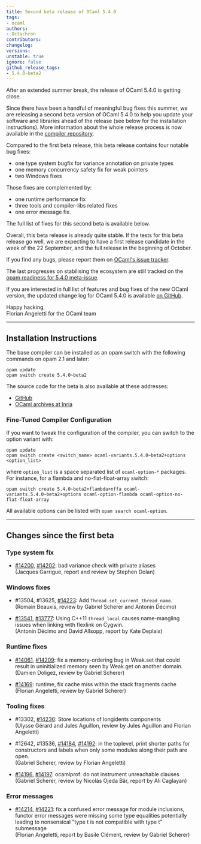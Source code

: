 ```yaml
---
title: Second beta release of OCaml 5.4.0
tags:
- ocaml
authors:
- Octachron
contributors:
changelog:
versions:
unstable: true
ignore: false
github_release_tags:
- 5.4.0-beta2
---
```


After an extended summer break, the release of OCaml 5.4.0 is getting close.

Since there have been a handful of meaningful bug fixes this summer, we are releasing a second beta version of OCaml 5.4.0 to help you update your software and libraries ahead of the release (see below for the installation instructions). More information about the whole release process is now available in the [compiler repository](https://github.com/ocaml/ocaml/blob/trunk/release-info/introduction.md).

Compared to the first beta release, this beta release contains four notable bug fixes:

- one type system bugfix for variance annotation on private types
- one memory concurrency safety fix for weak pointers
- two Windows fixes

Those fixes are complemented by:

- one runtime performance fix
- three tools and compiler-libs related fixes
- one error message fix.

The full list of fixes for this second beta is available below.

Overall, this beta release is already quite stable. If the tests for this beta release go well, we are expecting to have a first release candidate in the week of the 22 September, and the full release in the beginning of October.

If you find any bugs, please report them on [OCaml's issue tracker](https://github.com/ocaml/ocaml/issues).

The last progresses on stabilising the ecosystem are still tracked on the [opam readiness for 5.4.0 meta-issue](https://github.com/ocaml/opam-repository/issues/27916).

If you are interested in full list of features and bug fixes of the new OCaml version, the updated change log for OCaml 5.4.0 is available [on GitHub](https://github.com/ocaml/ocaml/blob/5.4/Changes).

Happy hacking,  
Florian Angeletti for the OCaml team

---

## Installation Instructions

The base compiler can be installed as an opam switch with the following commands on opam 2.1 and later:

```
opam update
opam switch create 5.4.0~beta2
```

The source code for the beta is also available at these addresses:

- [GitHub](https://github.com/ocaml/ocaml/archive/5.4.0-beta2.tar.gz)
- [OCaml archives at Inria](https://caml.inria.fr/pub/distrib/ocaml-5.4/ocaml-5.4.0~beta2.tar.gz)

### Fine-Tuned Compiler Configuration

If you want to tweak the configuration of the compiler, you can switch to the option variant with:

```
opam update
opam switch create <switch_name> ocaml-variants.5.4.0~beta2+options <option_list>
```

where `option_list` is a space separated list of `ocaml-option-*` packages. For instance, for a flambda and no-flat-float-array switch:

```
opam switch create 5.4.0~beta2+flambda+nffa ocaml-variants.5.4.0~beta2+options ocaml-option-flambda ocaml-option-no-flat-float-array
```

All available options can be listed with `opam search ocaml-option`.

---

## Changes since the first beta

### Type system fix

- [#14200](https://github.com/ocaml/ocaml/issues/14200), [#14202](https://github.com/ocaml/ocaml/issues/14202): bad variance check with private aliases  
  (Jacques Garrigue, report and review by Stephen Dolan)

### Windows fixes

- #13504, #13625, [#14223](https://github.com/ocaml/ocaml/issues/14223): Add `Thread.set_current_thread_name`.  
  (Romain Beauxis, review by Gabriel Scherer and Antonin Décimo)

- [#13541](https://github.com/ocaml/ocaml/issues/13541), [#13777](https://github.com/ocaml/ocaml/issues/13777): Using C++11 `thread_local` causes name-mangling issues when linking with flexlink on Cygwin.  
  (Antonin Décimo and David Allsopp, report by Kate Deplaix)

### Runtime fixes

- [#14061](https://github.com/ocaml/ocaml/issues/14061), [#14209](https://github.com/ocaml/ocaml/issues/14209): fix a memory-ordering bug in Weak.set that could result in uninitialized memory seen by Weak.get on another domain.  
  (Damien Doligez, review by Gabriel Scherer)

- [#14169](https://github.com/ocaml/ocaml/issues/14169): runtime, fix cache miss within the stack fragments cache  
  (Florian Angeletti, review by Gabriel Scherer)

### Tooling fixes

- #13302, [#14236](https://github.com/ocaml/ocaml/issues/14236): Store locations of longidents components  
  (Ulysse Gérard and Jules Aguillon, review by Jules Aguillon and Florian Angeletti)

- #12642, #13536, [#14184](https://github.com/ocaml/ocaml/issues/14184), [#14192](https://github.com/ocaml/ocaml/issues/14192): in the toplevel, print shorter paths for constructors and labels when only some modules along their path are open.  
  (Gabriel Scherer, review by Florian Angeletti)

- [#14196](https://github.com/ocaml/ocaml/issues/14196), [#14197](https://github.com/ocaml/ocaml/issues/14197): ocamlprof: do not instrument unreachable clauses  
  (Gabriel Scherer, review by Nicolás Ojeda Bär, report by Ali Caglayan)

### Error messages

- [#14214](https://github.com/ocaml/ocaml/issues/14214), [#14221](https://github.com/ocaml/ocaml/issues/14221): fix a confused error message for module inclusions, functor error messages were missing some type equalities potentially leading to nonsensical "type t is not compatible with type t" submessage  
  (Florian Angeletti, report by Basile Clément, review by Gabriel Scherer)